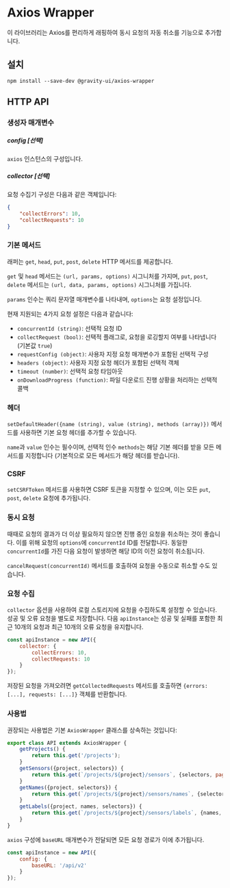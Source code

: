 # Axios Wrapper
이 라이브러리는 Axios를 편리하게 래핑하여 동시 요청의 자동 취소를 기능으로 추가합니다.

## 설치

```shell
npm install --save-dev @gravity-ui/axios-wrapper
```

## HTTP API

### 생성자 매개변수

##### config [선택]
`axios` 인스턴스의 구성입니다.

##### collector [선택]
요청 수집기 구성은 다음과 같은 객체입니다:
```json
{
    "collectErrors": 10,
    "collectRequests": 10
}
```

### 기본 메서드
래퍼는 `get`, `head`, `put`, `post`, `delete` HTTP 메서드를 제공합니다.

`get` 및 `head` 메서드는 `(url, params, options)` 시그니처를 가지며, `put`, `post`, `delete` 메서드는 `(url, data, params, options)` 시그니처를 가집니다.

`params` 인수는 쿼리 문자열 매개변수를 나타내며, `options`는 요청 설정입니다.

현재 지원되는 4가지 요청 설정은 다음과 같습니다:
- `concurrentId (string)`: 선택적 요청 ID
- `collectRequest (bool)`: 선택적 플래그로, 요청을 로깅할지 여부를 나타냅니다 (기본값 `true`)
- `requestConfig (object)`: 사용자 지정 요청 매개변수가 포함된 선택적 구성
- `headers (object)`: 사용자 지정 요청 헤더가 포함된 선택적 객체
- `timeout (number)`: 선택적 요청 타임아웃
- `onDownloadProgress (function)`: 파일 다운로드 진행 상황을 처리하는 선택적 콜백

### 헤더
`setDefaultHeader({name (string), value (string), methods (array)})` 메서드를 사용하면 기본 요청 헤더를 추가할 수 있습니다.

`name`과 `value` 인수는 필수이며, 선택적 인수 `methods`는 해당 기본 헤더를 받을 모든 메서드를 지정합니다 (기본적으로 모든 메서드가 해당 헤더를 받습니다).

### CSRF
`setCSRFToken` 메서드를 사용하면 CSRF 토큰을 지정할 수 있으며, 이는 모든 `put`, `post`, `delete` 요청에 추가됩니다.

### 동시 요청
때때로 요청의 결과가 더 이상 필요하지 않으면 진행 중인 요청을 취소하는 것이 좋습니다. 이를 위해 요청의 `options`에 `concurrentId` ID를 전달합니다. 동일한 `concurrentId`를 가진 다음 요청이 발생하면 해당 ID의 이전 요청이 취소됩니다.

`cancelRequest(concurrentId)` 메서드를 호출하여 요청을 수동으로 취소할 수도 있습니다.

### 요청 수집
`collector` 옵션을 사용하여 로컬 스토리지에 요청을 수집하도록 설정할 수 있습니다. 성공 및 오류 요청을 별도로 저장합니다. 다음 `apiInstance`는 성공 및 실패를 포함한 최근 10개의 요청과 최근 10개의 오류 요청을 유지합니다.
```javascript
const apiInstance = new API({
    collector: {
        collectErrors: 10,
        collectRequests: 10
    }
});
```

저장된 요청을 가져오려면 `getCollectedRequests` 메서드를 호출하면 `{errors: [...], requests: [...]}` 객체를 반환합니다.

### 사용법
권장되는 사용법은 기본 `AxiosWrapper` 클래스를 상속하는 것입니다:
```javascript
export class API extends AxiosWrapper {
    getProjects() {
        return this.get('/projects');
    }
    getSensors({project, selectors}) {
        return this.get(`/projects/${project}/sensors`, {selectors, pageSize: 200});
    }
    getNames({project, selectors}) {
        return this.get(`/projects/${project}/sensors/names`, {selectors});
    }
    getLabels({project, names, selectors}) {
        return this.get(`/projects/${project}/sensors/labels`, {names, selectors});
    }
}
```

`axios` 구성에 `baseURL` 매개변수가 전달되면 모든 요청 경로가 이에 추가됩니다.
```javascript
const apiInstance = new API({
    config: {
        baseURL: '/api/v2'
    }
});
```